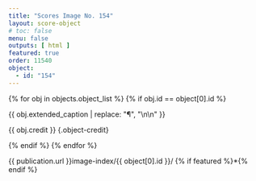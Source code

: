 ```yaml
---
title: "Scores Image No. 154"
layout: score-object
# toc: false
menu: false
outputs: [ html ]
featured: true
order: 11540
object:
  - id: "154"
---
```


{% for obj in objects.object_list %}
{% if obj.id == object[0].id %}

{{ obj.extended_caption | replace: "¶", "\n\n" }}

{{ obj.credit }} {.object-credit}

{% endif %}
{% endfor %}

<div class="object-credit object-url is-print-only">

{{ publication.url }}image-index/{{ object[0].id }}/ {% if featured %}*{% endif %}

</div>
